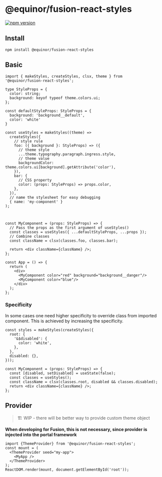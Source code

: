 # @equinor/fusion-react-styles

[![npm version](https://badge.fury.io/js/%40equinor%2Ffusion-react-styles.svg)](https://www.npmjs.com/package/@equinor/fusion-react-styles)

## Install
```
npm install @equinor/fusion-react-styles
```

## Basic
```tsx
import { makeStyles, createStyles, clsx, theme } from '@equinor/fusion-react-styles';

type StyleProps = {
  color: string;
  background: keyof typeof theme.colors.ui;
};

const defaultStyleProps: StyleProps = {
  background: 'background__default', 
  color: 'white'
}

const useStyles = makeStyles((theme) =>
  createStyles({
    // style rule
    foo: ({ background }: StyleProps) => ({
      // theme style
      ...theme.typography.paragraph.ingress.style,
      // theme value
      backgroundColor: theme.colors.ui[background].getAttribute('color'),
    }),
    bar: {
      // CSS property
      color: (props: StyleProps) => props.color,
    },
  }),
  // name the stylesheet for easy debugging
  { name: 'my-component' }
);



const MyComponent = (props: StyleProps) => {
  // Pass the props as the first argument of useStyles()
  const classes = useStyles({ ...defaultStyleProps, ...props });
  // Combine classes
  const className = clsx(classes.foo, classes.bar);
  
  return <div className={className} />;
};

const App = () => {
  return (
    <div>
      <MyComponent color="red" background="background__danger"/>
      <MyComponent color="blue"/>
    </div>
  );
};
```

### Specificity

In some cases one need higher specificity to override class from imported component.
This is achieved by increasing the specificity.

```tsx
const styles = makeStyles(createStyles({
  root: {
    '&$disabled': {
      color: 'white',
    },
  },
  disabled: {},
}));

const MyComponent = (props: StyleProps) => {
  const [disabled, setDisabled] = useState(false);
  const classes = useStyles();
  const className = clsx(classes.root, disabled && classes.disabled);
  return <div className={className} />;
};

```

## Provider
> 🏗 WIP - there will be better way to provide custom theme object

**When developing for Fusion, this is not necessary, since provider is injected into the portal framework**

```tsx
import {ThemeProvider} from '@equinor/fusion-react-styles';
const mount = (
  <ThemeProvider seed="my-app">
    <MyApp />
  </ThemeProvider>
);
ReactDOM.render(mount, document.getElementById('root'));
```